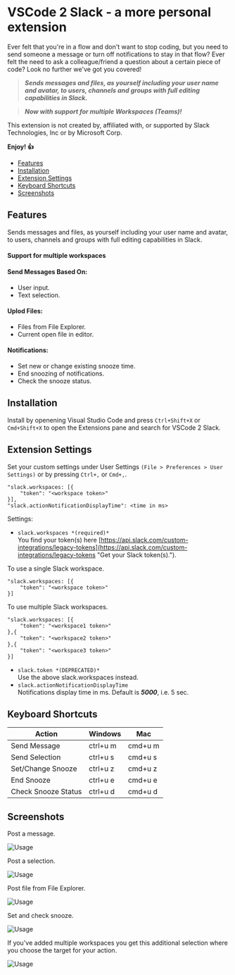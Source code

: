 # VSCode 2 Slack - a more personal extension

Ever felt that you're in a flow and don't want to stop coding, but you need to send someone a message or turn off notifications to stay in that flow? Ever felt the need to ask a colleague/friend a question about a certain piece of code? Look no further we've got you covered!

> **_Sends messages and files, as yourself including your user name and avatar, to users, channels and groups with full editing capabilities in Slack._**

> **_Now with support for multiple Workspaces (Teams)!_**

This extension is not created by, affiliated with, or supported by Slack Technologies, Inc or by Microsoft Corp.

**Enjoy! :+1:**

*   [Features](#features)
*   [Installation](#installation)
*   [Extension Settings](#extension-settings)
*   [Keyboard Shortcuts](#keyboard-shortcuts)
*   [Screenshots](#screenshots)

## Features

Sends messages and files, as yourself including your user name and avatar, to users, channels and groups with full editing capabilities in Slack.

#### Support for multiple workspaces

#### Send Messages Based On:

*   User input.
*   Text selection.

#### Uplod Files:

*   Files from File Explorer.
*   Current open file in editor.

#### Notifications:

*   Set new or change existing snooze time.
*   End snoozing of notifications.
*   Check the snooze status.

## Installation

Install by openening Visual Studio Code and press `Ctrl+Shift+X` or `Cmd+Shift+X` to open the Extensions pane and search for VSCode 2 Slack.

## Extension Settings

Set your custom settings under User Settings `(File > Preferences > User Settings)` or by pressing `Ctrl+,` or `Cmd+,`.

```
"slack.workspaces: [{
    "token": "<workspace token>"
}],
"slack.actionNotificationDisplayTime": <time in ms>
```

Settings:

*   `slack.workspaces *(required)*`  
    You find your token(s) here [https://api.slack.com/custom-integrations/legacy-tokens](https://api.slack.com/custom-integrations/legacy-tokens "Get your Slack token(s).").

To use a single Slack workspace.

```
"slack.workspaces: [{
    "token": "<workspace token>"
}]
```

To use multiple Slack workspaces.

```
"slack.workspaces: [{
    "token": "<workspace1 token>"
},{
    "token": "<workspace2 token>"
},{
    "token": "<workspace3 token>"
}]
```

*   `slack.token *(DEPRECATED)*`  
    Use the above slack.workspaces instead.
*   `slack.actionNotificationDisplayTime`  
    Notifications display time in ms. Default is **_5000_**, i.e. 5 sec.

## Keyboard Shortcuts

| Action              | Windows  | Mac     |
| ------------------- | -------- | ------- |
| Send Message        | ctrl+u m | cmd+u m |
| Send Selection      | ctrl+u s | cmd+u s |
| Set/Change Snooze   | ctrl+u z | cmd+u z |
| End Snooze          | ctrl+u e | cmd+u e |
| Check Snooze Status | ctrl+u d | cmd+u d |

## Screenshots

Post a message.

![Usage](images/postmessage.gif)

Post a selection.

![Usage](images/postselection.gif)

Post file from File Explorer.

![Usage](images/postfile.gif)

Set and check snooze.

![Usage](images/snoozeset.gif)

If you've added multiple workspaces you get this additional selection where you choose the target for your action.

![Usage](images/multiple_workspaces.png)
